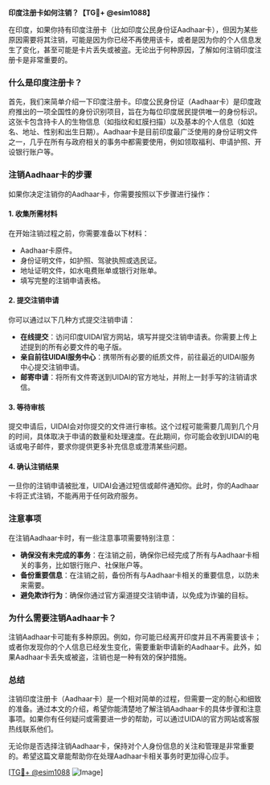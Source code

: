 **印度注册卡如何注销？【TG💪+ @esim1088】**

在印度，如果你持有印度注册卡（比如印度公民身份证Aadhaar卡），但因为某些原因需要将其注销，可能是因为你已经不再使用该卡，或者是因为你的个人信息发生了变化，甚至可能是卡片丢失或被盗。无论出于何种原因，了解如何注销印度注册卡是非常重要的。

### 什么是印度注册卡？

首先，我们来简单介绍一下印度注册卡。印度公民身份证（Aadhaar卡）是印度政府推出的一项全国性的身份识别项目，旨在为每位印度居民提供唯一的身份标识。这张卡包含持卡人的生物信息（如指纹和虹膜扫描）以及基本的个人信息（如姓名、地址、性别和出生日期）。Aadhaar卡是目前印度最广泛使用的身份证明文件之一，几乎在所有与政府相关的事务中都需要使用，例如领取福利、申请护照、开设银行账户等。

### 注销Aadhaar卡的步骤

如果你决定注销你的Aadhaar卡，你需要按照以下步骤进行操作：

#### 1. 收集所需材料

在开始注销过程之前，你需要准备以下材料：
- Aadhaar卡原件。
- 身份证明文件，如护照、驾驶执照或选民证。
- 地址证明文件，如水电费账单或银行对账单。
- 填写完整的注销申请表格。

#### 2. 提交注销申请

你可以通过以下几种方式提交注销申请：
- **在线提交**：访问印度UIDAI官方网站，填写并提交注销申请表。你需要上传上述提到的所有必要文件的电子版。
- **亲自前往UIDAI服务中心**：携带所有必要的纸质文件，前往最近的UIDAI服务中心提交注销申请。
- **邮寄申请**：将所有文件寄送到UIDAI的官方地址，并附上一封手写的注销请求信。

#### 3. 等待审核

提交申请后，UIDAI会对你提交的文件进行审核。这个过程可能需要几周到几个月的时间，具体取决于申请的数量和处理速度。在此期间，你可能会收到UIDAI的电话或电子邮件，要求你提供更多补充信息或澄清某些问题。

#### 4. 确认注销结果

一旦你的注销申请被批准，UIDAI会通过短信或邮件通知你。此时，你的Aadhaar卡将正式注销，不能再用于任何政府服务。

### 注意事项

在注销Aadhaar卡时，有一些注意事项需要特别注意：
- **确保没有未完成的事务**：在注销之前，确保你已经完成了所有与Aadhaar卡相关的事务，比如银行账户、社保账户等。
- **备份重要信息**：在注销之前，备份所有与Aadhaar卡相关的重要信息，以防未来需要。
- **避免欺诈行为**：确保你通过官方渠道提交注销申请，以免成为诈骗的目标。

### 为什么需要注销Aadhaar卡？

注销Aadhaar卡可能有多种原因。例如，你可能已经离开印度并且不再需要该卡；或者你发现你的个人信息已经发生变化，需要重新申请新的Aadhaar卡。此外，如果Aadhaar卡丢失或被盗，注销也是一种有效的保护措施。

### 总结

注销印度注册卡（Aadhaar卡）是一个相对简单的过程，但需要一定的耐心和细致的准备。通过本文的介绍，希望你能清楚地了解注销Aadhaar卡的具体步骤和注意事项。如果你有任何疑问或需要进一步的帮助，可以通过UIDAI的官方网站或客服热线联系他们。

无论你是否选择注销Aadhaar卡，保持对个人身份信息的关注和管理是非常重要的。希望这篇文章能帮助你在处理Aadhaar卡相关事务时更加得心应手。

[[TG💪+ @esim1088](https://t.me/s/esim1088) ![Image](https://i.postimg.cc/4NQfJmqS/Snipaste-2025-05-13-00-14-12.png)]